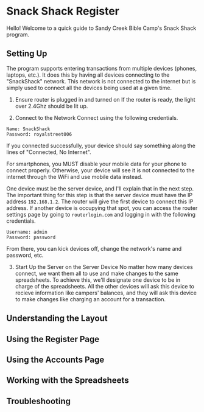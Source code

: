# Snack Shack Register

Hello! Welcome to a quick guide to Sandy Creek Bible Camp's Snack Shack program.

## Setting Up

The program supports entering transactions from multiple devices (phones, laptops, etc.). It does this by having all devices connecting to the "SnackShack" network. This network is not connected to the internet but is simply used to connect all the devices being used at a given time.

1. Ensure router is plugged in and turned on
If the router is ready, the light over 2.4Ghz should be lit up.

2. Connect to the Network
Connect using the following credentials.
```
Name: SnackShack
Password: royalstreet006
```
If you connected successfully, your device should say something along the lines of "Connected, No Internet". 

For smartphones, you MUST disable your mobile data for your phone to connect properly. Otherwise, your device will see it is not connected to the internet through the WiFi and use mobile data instead.

One device must be the server device, and I'll explain that in the next step. The important thing for this step is that the server device must have the IP address `192.168.1.2`. The router will give the first device to connect this IP address. If another device is occupying that spot, you can access the router settings page by going to `routerlogin.com` and logging in with the following credentials.
```
Username: admin
Password: password
```
From there, you can kick devices off, change the network's name and password, etc.

3. Start Up the Server on the Server Device
No matter how many devices connect, we want them all to use and make changes to the same spreadsheets. To achieve this, we'll designate one device to be in charge of the spreadsheets. All the other devices will ask this device to recieve information like campers' balances, and they will ask this device to make changes like charging an account for a transaction.



## Understanding the Layout

## Using the Register Page

## Using the Accounts Page

## Working with the Spreadsheets

## Troubleshooting